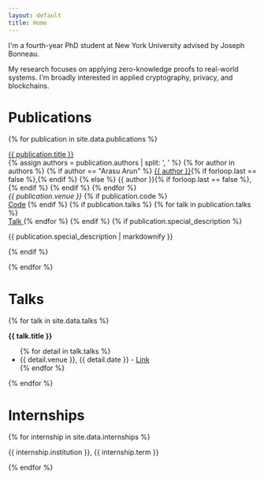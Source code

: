 ```yaml
---
layout: default
title: Home
---
```


I'm a fourth-year PhD student at New York University advised by Joseph Bonneau. 

My research focuses on applying zero-knowledge proofs to real-world systems. I'm broadly interested in applied cryptography, privacy, and blockchains.

# Publications

{% for publication in site.data.publications %}
  <p class="publication">
    <a href="{{ publication.link }}" class="publication-title">{{ publication.title }}</a><br>
    {% assign authors = publication.authors | split: ', ' %}
    {% for author in authors %}
      {% if author == "Arasu Arun" %}
        <u>{{ author }}</u>{% if forloop.last == false %},{% endif %}
      {% else %}
        {{ author }}{% if forloop.last == false %},{% endif %}
      {% endif %}
    {% endfor %}<br>
    <em>{{ publication.venue }}</em>
    {% if publication.code %}
      <br><a href="{{ publication.code }}">Code</a>
    {% endif %}
    {% if publication.talks %}
      {% for talk in publication.talks %}
        <br><a href="{{ talk }}">Talk </a>
      {% endfor %}
    {% endif %}
    {% if publication.special_description %}
      <div class="special-description">
        <p>{{ publication.special_description | markdownify }}</p>
      </div>
    {% endif %}
  </p>
{% endfor %}

# Talks

{% for talk in site.data.talks %}
  <div class="talk">
    <strong>{{ talk.title }}</strong>
    <ul>
      {% for detail in talk.talks %}
        <li>{{ detail.venue }}, {{ detail.date }} - <a href="{{ detail.link }}">Link</a></li>
      {% endfor %}
    </ul>
  </div>
{% endfor %}


# Internships

{% for internship in site.data.internships %}
  <p class="internship">
    {{ internship.institution }}, {{ internship.term }}<br>
  </p>
{% endfor %}
